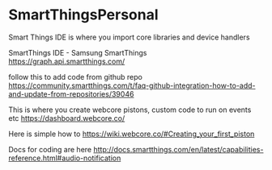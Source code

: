 # SmartThingsPersonal

Smart Things IDE is where you import core libraries and device handlers

SmartThings IDE - Samsung SmartThings
https://graph.api.smartthings.com/

follow this to add code from github repo
https://community.smartthings.com/t/faq-github-integration-how-to-add-and-update-from-repositories/39046

This is where you create webcore pistons, custom code to run on events etc
https://dashboard.webcore.co/

Here is simple how to
https://wiki.webcore.co/#Creating_your_first_piston

Docs for coding are here
http://docs.smartthings.com/en/latest/capabilities-reference.html#audio-notification
